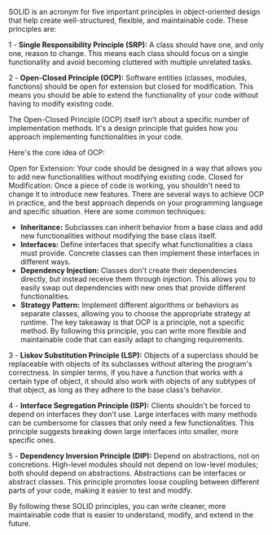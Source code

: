 SOLID is an acronym for five important principles in object-oriented design that help create well-structured, flexible, and maintainable code. These principles are:

1 - **Single Responsibility Principle (SRP):** A class should have one, and only one, reason to change. This means each class should focus on a single functionality and avoid becoming cluttered with multiple unrelated tasks.

2 - **Open-Closed Principle (OCP):** Software entities (classes, modules, functions) should be open for extension but closed for modification. This means you should be able to extend the functionality of your code without having to modify existing code.

The Open-Closed Principle (OCP) itself isn't about a specific number of implementation methods. It's a design principle that guides how you approach implementing functionalities in your code.

Here's the core idea of OCP:

Open for Extension: Your code should be designed in a way that allows you to add new functionalities without modifying existing code.
Closed for Modification: Once a piece of code is working, you shouldn't need to change it to introduce new features.
There are several ways to achieve OCP in practice, and the best approach depends on your programming language and specific situation. Here are some common techniques:

- **Inheritance:** Subclasses can inherit behavior from a base class and add new functionalities without modifying the base class itself.
- **Interfaces:** Define interfaces that specify what functionalities a class must provide. Concrete classes can then implement these interfaces in different ways.
- **Dependency Injection:** Classes don't create their dependencies directly, but instead receive them through injection. This allows you to easily swap out dependencies with new ones that provide different functionalities.
- **Strategy Pattern:** Implement different algorithms or behaviors as separate classes, allowing you to choose the appropriate strategy at runtime.
The key takeaway is that OCP is a principle, not a specific method.  By following this principle, you can write more flexible and maintainable code that can easily adapt to changing requirements.



3 - **Liskov Substitution Principle (LSP):** Objects of a superclass should be replaceable with objects of its subclasses without altering the program's correctness. In simpler terms, if you have a function that works with a certain type of object, it should also work with objects of any subtypes of that object, as long as they adhere to the base class's behavior.

4 - **Interface Segregation Principle (ISP):** Clients shouldn't be forced to depend on interfaces they don't use. Large interfaces with many methods can be cumbersome for classes that only need a few functionalities. This principle suggests breaking down large interfaces into smaller, more specific ones.

5 - **Dependency Inversion Principle (DIP):** Depend on abstractions, not on concretions. High-level modules should not depend on low-level modules; both should depend on abstractions. Abstractions can be interfaces or abstract classes. This principle promotes loose coupling between different parts of your code, making it easier to test and modify.

By following these SOLID principles, you can write cleaner, more maintainable code that is easier to understand, modify, and extend in the future.